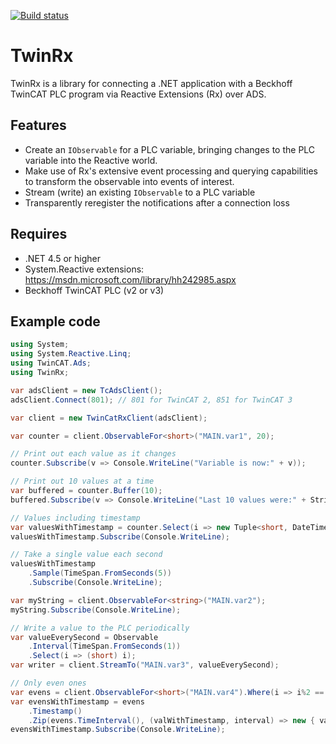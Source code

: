 [![Build status](https://ci.appveyor.com/api/projects/status/edcc4iss127v7vnp?svg=true)](https://ci.appveyor.com/project/svroonland/twinrx)

# TwinRx
TwinRx is a library for connecting a .NET application with a Beckhoff TwinCAT PLC program via Reactive Extensions (Rx) over ADS.

## Features
* Create an `IObservable` for a PLC variable, bringing changes to the PLC variable into the Reactive world.
* Make use of Rx's extensive event processing and querying capabilities to transform the observable into events of interest. 
* Stream (write) an existing `IObservable` to a PLC variable
* Transparently reregister the notifications after a connection loss

## Requires
* .NET 4.5 or higher
* System.Reactive extensions: https://msdn.microsoft.com/library/hh242985.aspx
* Beckhoff TwinCAT PLC (v2 or v3)

## Example code
```c#
using System;
using System.Reactive.Linq;
using TwinCAT.Ads;
using TwinRx;

var adsClient = new TcAdsClient();
adsClient.Connect(801); // 801 for TwinCAT 2, 851 for TwinCAT 3

var client = new TwinCatRxClient(adsClient);

var counter = client.ObservableFor<short>("MAIN.var1", 20);

// Print out each value as it changes
counter.Subscribe(v => Console.WriteLine("Variable is now:" + v));

// Print out 10 values at a time
var buffered = counter.Buffer(10);
buffered.Subscribe(v => Console.WriteLine("Last 10 values were:" + String.Join(" - ", v)));

// Values including timestamp
var valuesWithTimestamp = counter.Select(i => new Tuple<short, DateTime>(i, DateTime.Now));
valuesWithTimestamp.Subscribe(Console.WriteLine);

// Take a single value each second
valuesWithTimestamp
	.Sample(TimeSpan.FromSeconds(5))
	.Subscribe(Console.WriteLine);

var myString = client.ObservableFor<string>("MAIN.var2");
myString.Subscribe(Console.WriteLine);

// Write a value to the PLC periodically
var valueEverySecond = Observable
	.Interval(TimeSpan.FromSeconds(1))
	.Select(i => (short) i);
var writer = client.StreamTo("MAIN.var3", valueEverySecond);

// Only even ones
var evens = client.ObservableFor<short>("MAIN.var4").Where(i => i%2 == 0);
var evensWithTimestamp = evens
	.Timestamp()
	.Zip(evens.TimeInterval(), (valWithTimestamp, interval) => new { val = "Even value is " + valWithTimestamp, interval });
evensWithTimestamp.Subscribe(Console.WriteLine);
```
